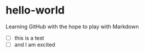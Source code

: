 # hello-world
Learning GitHub with the hope to play with Markdown

-[ ] this is a test
-[ ] and I am excited
